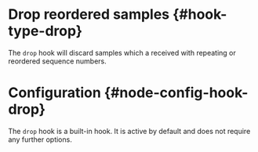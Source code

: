 # Drop reordered samples {#hook-type-drop}

The `drop` hook will discard samples which a received with repeating or reordered sequence numbers.

# Configuration {#node-config-hook-drop}

The `drop` hook is a built-in hook. It is active by default and does not require any further options.

